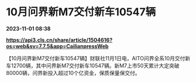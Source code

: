 # 10月问界新M7交付新车10547辆

**2023-11-01 08:38**

**https://api3.cls.cn/share/article/1504616?os=web&sv=7.7.5&app=CailianpressWeb**

【10月问界新M7交付新车10547辆】财联社11月1日电，AITO问界全系10月交付新车12700辆，其中问界新M7交付新车10547辆。新M7上市50天累计大定突破80000辆，问界新投入超过10个亿资金，保质保量保交付。